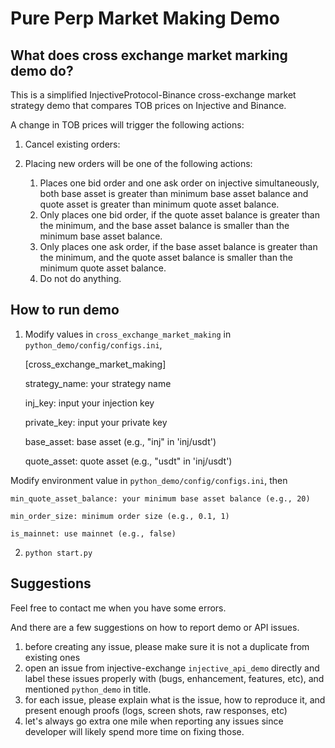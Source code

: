 # Pure Perp Market Making Demo

## What does cross exchange market marking demo do?

This is a simplified InjectiveProtocol-Binance cross-exchange market strategy demo that compares TOB prices on Injective and Binance. 

A change in TOB prices will trigger the following actions:
1. Cancel existing orders:

2. Placing new orders will be one of the following actions:
	1. Places one bid order and one ask order on injective simultaneously, both base asset is greater than minimum base asset balance and quote asset is greater than minimum quote asset balance.
	2. Only places one bid order, if the quote asset balance is greater than the minimum, and the base asset balance is smaller than the minimum base asset balance.
	3. Only places one ask order, if the base asset balance is greater than the minimum, and the quote asset balance is smaller than the minimum quote asset balance.
	4. Do not do anything.

## How to run demo

1. Modify values in `cross_exchange_market_making` in `python_demo/config/configs.ini`, 

	[cross_exchange_market_making]

	strategy_name: your strategy name

	inj_key: input your injection key

	private_key: input your private key

	base_asset: base asset (e.g., "inj" in 'inj/usdt')

	quote_asset: quote asset (e.g., "usdt" in 'inj/usdt')

Modify environment value in `python_demo/config/configs.ini`, then

	min_quote_asset_balance: your minimum base asset balance (e.g., 20)

	min_order_size: minimum order size (e.g., 0.1, 1)

	is_mainnet: use mainnet (e.g., false)


2. `python start.py`



## Suggestions

Feel free to contact me when you have some errors.

And there are a few suggestions on how to report demo or API  issues.

1. before creating any issue, please make sure it is not a duplicate from existing ones
2. open an issue from injective-exchange `injective_api_demo` directly and label these issues properly with (bugs, enhancement, features, etc), and mentioned `python_demo` in title.
3. for each issue, please explain what is the issue, how to reproduce it, and present enough proofs (logs, screen shots, raw responses, etc)
4. let's always go extra one mile when reporting any issues since developer will likely spend more time on fixing those.

